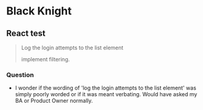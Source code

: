 # Black Knight

## React test

> Log the login attempts to the list element
>
> implement filtering.

### Question
  - I wonder if the wording of 'log the login attempts to the list element' was simply poorly worded or if it was meant verbating.  Would have asked my BA or Product Owner normally.
